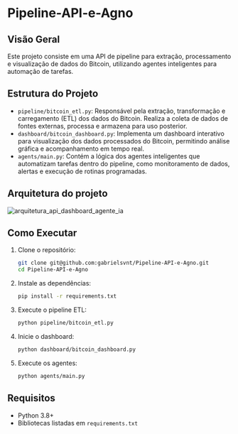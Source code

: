 # Pipeline-API-e-Agno
## Visão Geral

Este projeto consiste em uma API de pipeline para extração, processamento e visualização de dados do Bitcoin, utilizando agentes inteligentes para automação de tarefas.

## Estrutura do Projeto

- `pipeline/bitcoin_etl.py`: Responsável pela extração, transformação e carregamento (ETL) dos dados do Bitcoin. Realiza a coleta de dados de fontes externas, processa e armazena para uso posterior.
- `dashboard/bitcoin_dashboard.py`: Implementa um dashboard interativo para visualização dos dados processados do Bitcoin, permitindo análise gráfica e acompanhamento em tempo real.
- `agents/main.py`: Contém a lógica dos agentes inteligentes que automatizam tarefas dentro do pipeline, como monitoramento de dados, alertas e execução de rotinas programadas.

## Arquitetura do projeto
![arquitetura_api_dashboard_agente_ia](https://github.com/user-attachments/assets/7aac50ca-4975-44b6-b92f-194bc385923d)

## Como Executar

1. Clone o repositório:
    ```bash
    git clone git@github.com:gabrielsvnt/Pipeline-API-e-Agno.git
    cd Pipeline-API-e-Agno
    ```

2. Instale as dependências:
    ```bash
    pip install -r requirements.txt
    ```

3. Execute o pipeline ETL:
    ```bash
    python pipeline/bitcoin_etl.py
    ```

4. Inicie o dashboard:
    ```bash
    python dashboard/bitcoin_dashboard.py
    ```

5. Execute os agentes:
    ```bash
    python agents/main.py
    ```

## Requisitos

- Python 3.8+
- Bibliotecas listadas em `requirements.txt`
